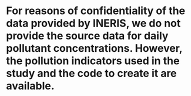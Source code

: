 # For reasons of confidentiality of the data provided by INERIS, we do not provide the source data for daily pollutant concentrations. However, the pollution indicators used in the study and the code to create it are available. 
